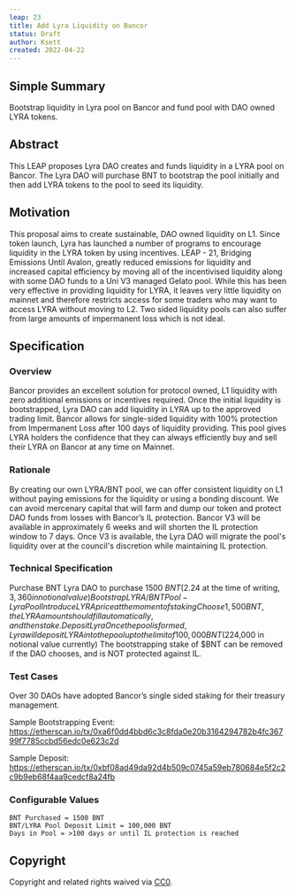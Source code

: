 ```yaml
---
leap: 23
title: Add Lyra Liquidity on Bancor
status: Draft
author: Ksett
created: 2022-04-22
---
```

<!--You can leave these HTML comments in your merged LEAP and delete the visible duplicate text guides, they will not appear and may be helpful to refer to if you edit it again. This is the suggested template for new LEAPs. Note that a LEAP number will be assigned by an editor. When opening a pull request to submit your LEAP, please use an abbreviated title in the filename, `leap-draft_title_abbrev.md`. The title should be 44 characters or less.-->

## Simple Summary
<!--"If you can't explain it simply, you don't understand it well enough." Simply describe the outcome the proposed changes intends to achieve. This should be non-technical and accessible to a casual community member.-->

Bootstrap liquidity in Lyra pool on Bancor and fund pool with DAO owned LYRA tokens.

## Abstract
<!--A short (~200 word) description of the proposed change, the abstract should clearly describe the proposed change. This is what *will* be done if the LEAP is implemented, not *why* it should be done or *how* it will be done. If the LEAP proposes deploying a new contract, write, "we propose to deploy a new contract that will do x".-->

This LEAP proposes Lyra DAO creates and funds liquidity in a LYRA pool on Bancor. The Lyra DAO will purchase BNT to bootstrap the pool initially and then add LYRA tokens to the pool to seed its liquidity.


## Motivation
<!--This is the problem statement. This is the *why* of the LEAP. It should clearly explain *why* the current state of the protocol is inadequate.  It is critical that you explain *why* the change is needed, if the LEAP proposes changing how something is calculated, you must address *why* the current calculation is inaccurate or wrong. This is not the place to describe how the LEAP will address the issue!-->

This proposal aims to create sustainable, DAO owned liquidity on L1. Since token launch, Lyra has launched a number of programs to encourage liquidity in the LYRA token by using incentives. LEAP - 21, Bridging Emissions Until Avalon, greatly reduced emissions for liquidity and increased capital efficiency by moving all of the incentivised liquidity along with some DAO funds to a Uni V3 managed Gelato pool. While this has been very effective in providing liquidity for LYRA, it leaves very little liquidity on mainnet and therefore restricts access for some traders who may want to access LYRA without moving to L2. Two sided liquidity pools can also suffer from large amounts of impermanent loss which is not ideal.

## Specification
<!--The specification should describe the syntax and semantics of any new feature, there are five sections
1. Overview
2. Rationale
3. Technical Specification
4. Test Cases
5. Configurable Values
-->

### Overview
<!--This is a high level overview of *how* the LEAP will solve the problem. The overview should clearly describe how the new feature will be implemented.-->

Bancor provides an excellent solution for protocol owned, L1 liquidity with zero additional emissions or incentives required. Once the initial liquidity is bootstrapped, Lyra DAO can add liquidity in LYRA up to the approved trading limit. Bancor allows for single-sided liquidity with 100% protection from Impermanent Loss after 100 days of liquidity providing.  This pool gives LYRA holders the confidence that they can always efficiently buy and sell their LYRA on Bancor at any time on Mainnet.

### Rationale
<!--This is where you explain the reasoning behind how you propose to solve the problem. Why did you propose to implement the change in this way, what were the considerations and trade-offs. The rationale fleshes out what motivated the design and why particular design decisions were made. It should describe alternate designs that were considered and related work. The rationale may also provide evidence of consensus within the community, and should discuss important objections or concerns raised during discussion.-->

By creating our own LYRA/BNT pool, we can offer consistent liquidity on L1 without paying emissions for the liquidity or using a bonding discount. We can avoid mercenary capital that will farm and dump our token and protect DAO funds from losses with Bancor’s IL protection. Bancor V3 will be available in approximately 6 weeks and will shorten the IL protection window to 7 days. Once V3 is available, the Lyra DAO will migrate the pool's liquidity over at the council's discretion while maintaining IL protection.


### Technical Specification
<!--The technical specification should outline the public API of the changes proposed. That is, changes to any of the interfaces Lyra currently exposes or the creations of new ones.-->

Purchase BNT
Lyra DAO to purchase 1500 $BNT ($2.24 at the time of writing, $3,360 in notional value)
Bootstrap LYRA/BNT Pool -
Lyra Pool
Introduce LYRA price at the moment of staking
Choose 1,500 BNT, the LYRA amount should fill automatically, and then stake.
Deposit Lyra
Once the pool is formed, Lyra will deposit LYRA into the pool up to the limit of 100,000 BNT ($224,000 in notional value currently)
The bootstrapping stake of $BNT can be removed if the DAO chooses, and is NOT protected against IL.

### Test Cases
<!--Test cases for an implementation are mandatory for LEAPs but can be included with the implementation..-->
Over 30 DAOs have adopted Bancor’s single sided staking for their treasury management.

Sample Bootstrapping Event: https://etherscan.io/tx/0xa6f0dd4bbd6c3c8fda0e20b3164294782b4fc36799f7785ccbd56edc0e623c2d

Sample Deposit:
https://etherscan.io/tx/0xbf08ad49da92d4b509c0745a59eb780684e5f2c2c9b9eb68f4aa9cedcf8a24fb

### Configurable Values
<!--Please list all values configurable under this implementation.-->
```
BNT Purchased = 1500 BNT
BNT/LYRA Pool Deposit Limit = 100,000 BNT
Days in Pool = >100 days or until IL protection is reached

```

## Copyright
Copyright and related rights waived via [CC0](https://creativecommons.org/publicdomain/zero/1.0/).
